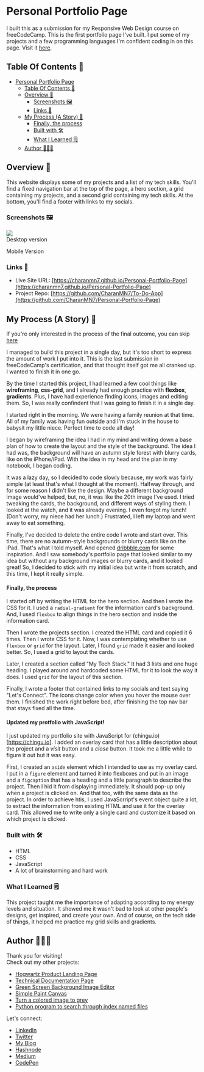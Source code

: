 # Personal Portfolio Page

I built this as a submission for my Responsive Web Design course on freeCodeCamp. This is the first portfolio page I've built. I put some of my projects and a few programming languages I'm confident coding in on this page. Visit it [here](https://charanmn7.github.io/Personal-Portfolio-Page/).

## Table Of Contents 📖

- [Personal Portfolio Page](#personal-portfolio-page)
  - [Table Of Contents 📖](#table-of-contents-)
  - [Overview 🎯](#overview-)
    - [Screenshots 🖼️](#screenshots-️)
    - [Links 📌](#links-)
  - [My Process (A Story) 📝](#my-process-a-story-)
      - [Finally, the process](#finally-the-process)
    - [Built with 🛠️](#built-with-️)
    - [What I Learned 🗒️](#what-i-learned-️)
  - [Author 👨🏻‍💻](#author-)

## Overview 🎯

This website displays some of my projects and a list of my tech skills. You'll find a fixed navigation bar at the top of the page, a hero section, a grid containing my projects, and a second grid containing my tech skills. At the bottom, you'll find a footer with links to my socials.

### Screenshots 🖼️

![](src/Screenshots/desktop.png)  
Desktop version

![]()  
Mobile Version

### Links 📌

- Live Site URL: [https://charanmn7.github.io/Personal-Portfolio-Page](https://charanmn7.github.io/Personal-Portfolio-Page)
- Project Repo: [https://github.com/CharanMN7/To-Do-App](https://github.com/CharanMN7/Personal-Portfolio-Page)

## My Process (A Story) 📝

If you're only interested in the process of the final outcome, you can skip [here](#finally-the-process)

I managed to build this project in a single day, but it's too short to express the amount of work I put into it. This is the last submission in freeCodeCamp's certification, and that thought itself got me all cranked up. I wanted to finish it in one go.

By the time I started this project, I had learned a few cool things like **wireframing**, **css-grid**, and I already had enough practice with **flexbox**, **gradients**. Plus, I have had experience finding icons, images and editing them. So, I was really confindent that I was going to finish it in a single day.

I started right in the morning. We were having a family reunion at that time. All of my family was having fun outside and I'm stuck in the house to babysit my little niece. Perfect time to code all day!

I began by wireframing the idea I had in my mind and writing down a base plan of how to create the layout and the style of the background. The idea I had was, the background will have an autumn style forest with blurry cards, like on the iPhone/iPad. With the idea in my head and the plan in my notebook, I began coding.

It was a lazy day, so I decided to code slowly because, my work was fairly simple (at least that's what I thought at the moment). Halfway through, and for some reason I didn't like the design. Maybe a different background image would've helped, but, no, it was like the 20th image I've used. I tried tweaking the cards, the background, and different ways of styling them. I looked at the watch, and it was already evening. I even forgot my lunch! (Don't worry, my niece had her lunch.) Frustrated, I left my laptop and went away to eat something.

Finally, I've decided to delete the entire code I wrote and start over. This time, there are no autumn-style backgrounds or blurry cards like on the iPad. That's what I told myself. And opened [dribbble.com](https://dribbble.com) for some inspiration. And I saw somebody's portfolio page that looked similar to my idea but without any background images or blurry cards, and it looked great! So, I decided to stick with my initial idea but write it from scratch, and this time, I kept it really simple.

#### Finally, the process

I started off by writing the HTML for the hero section. And then I wrote the CSS for it. I used a `radial-gradient` for the information card's background. And, I used `flexbox` to align things in the hero section and inside the information card.

Then I wrote the projects section. I created the HTML card and copied it 6 times. Then I wrote CSS for it. Now, I was contemplating whether to use `flexbox` or `grid` for the layout. Later, I found `grid` made it easier and looked better. So, I used a grid to layout the cards.

Later, I created a section called "My Tech Stack." It had 3 lists and one huge heading. I played around and hardcoded some HTML for it to look the way it does. I used `grid` for the layout of this section.

Finally, I wrote a footer that contained links to my socials and text saying "Let's Connect". The icons change color when you hover the mouse over them. I finished the work right before bed, after finishing the top nav bar that stays fixed all the time.

#### Updated my protfolio with JavaScript!

I just updated my portfolio site with JavaScript for (chingu.io)[https://chingu.io]. I added an overlay card that has a little description about the project and a *visit* button and a *close* button. It took me a little while to figure it out but it was easy.

First, I created an `aside` element which I intended to use as my overlay card. I put in a `figure` element and turned it into flexboxes and put in an image and a `figcaption` that has a heading and a little paragraph to describe the project. Then I hid it from displaying immediately. It should pop-up only when a project is clicked on. And that too, with the same data as the project. In order to achieve htis, I used JavaScrript's event object quite a lot, to extract the information from existing HTML and use it for the overlay card. This allowed me to write only a single card and customize it based on which project is clicked.

### Built with 🛠️

- HTML
- CSS
- JavaScript
- A lot of brainstorming and hard work

### What I Learned 🗒️

This project taught me the importance of adapting according to my energy levels and situation. It showed me it wasn't bad to look at other people's designs, get inspired, and create your own. And of course, on the tech side of things, it helped me practice my grid skills and gradients.

## Author 👨🏻‍💻

Thank you for visiting!  
Check out my other projects:

- [Hogwartz Product Landing Page](https://charanmn7.github.io/Hogwartz-Product-Landing-Page/)
- [Technical Documentation Page](https://github.com/CharanMN7/Tecnical-Documentation-Page)
- [Green Screen Background Image Editor](https://codepen.io/charan_/pen/OJEWzRX)
- [Simple Paint Canvas](https://codepen.io/charan_/pen/GRGrNyx)
- [Turn a colored image to grey](https://codepen.io/charan_/pen/GRGrEpP)
- [Python program to search through index named files](https://github.com/CharanMN7/file-search-feature)

Let's connect:

- [LinkedIn](https://www.linkedin.com/in/charan-manikanta/)
- [Twitter](https://twitter.com/CharanMN7)
- [My Blog](https://charan-blog.netlify.app/)
- [Hashnode](https://charanmn7.hashnode.dev/)
- [Medium](https://medium.com/@CharanMN7)
- [CodePen](https://codepen.io/charan_)
